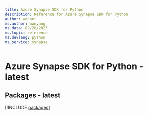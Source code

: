 ```yaml
---
title: Azure Synapse SDK for Python
description: Reference for Azure Synapse SDK for Python
author: wonner
ms.author: wanyang
ms.data: 02/28/2023
ms.topic: reference
ms.devlang: python
ms.service: synapse
---
```

# Azure Synapse SDK for Python - latest
## Packages - latest
[!INCLUDE [packages](synapse-index.md)]